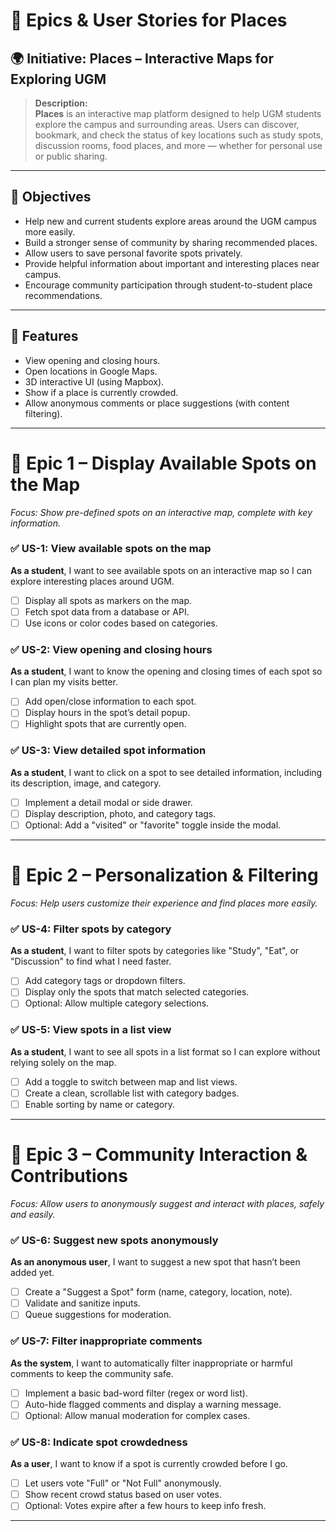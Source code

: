 # 🧠 Epics & User Stories for **Places**

## 🌍 Initiative: Places – Interactive Maps for Exploring UGM
> **Description:**  
> **Places** is an interactive map platform designed to help UGM students explore the campus and surrounding areas. Users can discover, bookmark, and check the status of key locations such as study spots, discussion rooms, food places, and more — whether for personal use or public sharing.

---

## 🎯 Objectives
- Help new and current students explore areas around the UGM campus more easily.
- Build a stronger sense of community by sharing recommended places.
- Allow users to save personal favorite spots privately.
- Provide helpful information about important and interesting places near campus.
- Encourage community participation through student-to-student place recommendations.

---

## 🧠 Features
- View opening and closing hours.
- Open locations in Google Maps.
- 3D interactive UI (using Mapbox).
- Show if a place is currently crowded.
- Allow anonymous comments or place suggestions (with content filtering).

---

# 🚩 Epic 1 – Display Available Spots on the Map
*Focus: Show pre-defined spots on an interactive map, complete with key information.*

### ✅ US-1: View available spots on the map
**As a student**, I want to see available spots on an interactive map so I can explore interesting places around UGM.
- [ ] Display all spots as markers on the map.
- [ ] Fetch spot data from a database or API.
- [ ] Use icons or color codes based on categories.

### ✅ US-2: View opening and closing hours
**As a student**, I want to know the opening and closing times of each spot so I can plan my visits better.
- [ ] Add open/close information to each spot.
- [ ] Display hours in the spot’s detail popup.
- [ ] Highlight spots that are currently open.

### ✅ US-3: View detailed spot information
**As a student**, I want to click on a spot to see detailed information, including its description, image, and category.
- [ ] Implement a detail modal or side drawer.
- [ ] Display description, photo, and category tags.
- [ ] Optional: Add a "visited" or "favorite" toggle inside the modal.

---

# 🚩 Epic 2 – Personalization & Filtering
*Focus: Help users customize their experience and find places more easily.*

### ✅ US-4: Filter spots by category
**As a student**, I want to filter spots by categories like "Study", "Eat", or "Discussion" to find what I need faster.
- [ ] Add category tags or dropdown filters.
- [ ] Display only the spots that match selected categories.
- [ ] Optional: Allow multiple category selections.

### ✅ US-5: View spots in a list view
**As a student**, I want to see all spots in a list format so I can explore without relying solely on the map.
- [ ] Add a toggle to switch between map and list views.
- [ ] Create a clean, scrollable list with category badges.
- [ ] Enable sorting by name or category.

---

# 🚩 Epic 3 – Community Interaction & Contributions
*Focus: Allow users to anonymously suggest and interact with places, safely and easily.*

### ✅ US-6: Suggest new spots anonymously
**As an anonymous user**, I want to suggest a new spot that hasn’t been added yet.
- [ ] Create a "Suggest a Spot" form (name, category, location, note).
- [ ] Validate and sanitize inputs.
- [ ] Queue suggestions for moderation.

### ✅ US-7: Filter inappropriate comments
**As the system**, I want to automatically filter inappropriate or harmful comments to keep the community safe.
- [ ] Implement a basic bad-word filter (regex or word list).
- [ ] Auto-hide flagged comments and display a warning message.
- [ ] Optional: Allow manual moderation for complex cases.

### ✅ US-8: Indicate spot crowdedness
**As a user**, I want to know if a spot is currently crowded before I go.
- [ ] Let users vote "Full" or "Not Full" anonymously.
- [ ] Show recent crowd status based on user votes.
- [ ] Optional: Votes expire after a few hours to keep info fresh.

---
